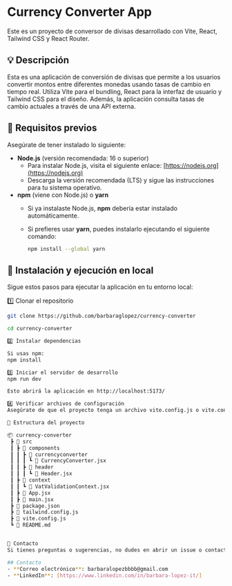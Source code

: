 # Currency Converter App

Este es un proyecto de conversor de divisas desarrollado con Vite, React, Tailwind CSS y React Router.

## 💡 Descripción

Esta es una aplicación de conversión de divisas que permite a los usuarios convertir montos entre diferentes monedas usando tasas de cambio en tiempo real. Utiliza Vite para el bundling, React para la interfaz de usuario y Tailwind CSS para el diseño. Además, la aplicación consulta tasas de cambio actuales a través de una API externa.


## 📌 Requisitos previos

Asegúrate de tener instalado lo siguiente:

- **Node.js** (versión recomendada: 16 o superior)
  - Para instalar Node.js, visita el siguiente enlace: [https://nodejs.org](https://nodejs.org)
  - Descarga la versión recomendada (LTS) y sigue las instrucciones para tu sistema operativo.
- **npm** (viene con Node.js) o **yarn**
  - Si ya instalaste Node.js, **npm** debería estar instalado automáticamente.
  - Si prefieres usar **yarn**, puedes instalarlo ejecutando el siguiente comando:

    ```bash
    npm install --global yarn
    ```

## 🚀 Instalación y ejecución en local

Sigue estos pasos para ejecutar la aplicación en tu entorno local:

1️⃣ Clonar el repositorio

```bash
git clone https://github.com/barbaraglopez/currency-converter

cd currency-converter

2️⃣ Instalar dependencias

Si usas npm:
npm install

3️⃣ Iniciar el servidor de desarrollo
npm run dev

Esto abrirá la aplicación en http://localhost:5173/ 

4️⃣ Verificar archivos de configuración
Asegúrate de que el proyecto tenga un archivo vite.config.js o vite.config.ts.

📂 Estructura del proyecto

📦 currency-converter
 ┣ 📂 src
 ┃ ┣ 📂 components
 ┃ ┃ ┣ 📂 currencyconverter
 ┃ ┃ ┃ ┗ 📜 CurrencyConverter.jsx
 ┃ ┃ ┣ 📂 header
 ┃ ┃ ┃ ┗ 📜 Header.jsx
 ┃ ┣ 📂 context
 ┃ ┃ ┗ 📜 VatValidationContext.jsx
 ┃ ┣ 📜 App.jsx
 ┃ ┣ 📜 main.jsx
 ┣ 📜 package.json
 ┣ 📜 tailwind.config.js
 ┣ 📜 vite.config.js
 ┗ 📜 README.md


🔗 Contacto
Si tienes preguntas o sugerencias, no dudes en abrir un issue o contactarme en:

## Contacto
- **Correo electrónico**: barbaralopezbbbb@gmail.com
- **LinkedIn**: [https://www.linkedin.com/in/barbara-lopez-it/]

